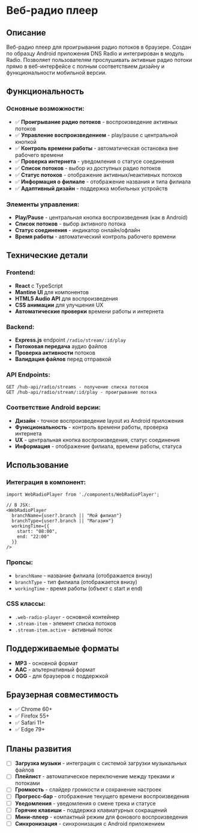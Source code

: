 # Веб-радио плеер

## Описание
Веб-радио плеер для проигрывания радио потоков в браузере. Создан по образцу Android приложения DNS Radio и интегрирован в модуль Radio. Позволяет пользователям прослушивать активные радио потоки прямо в веб-интерфейсе с полным соответствием дизайну и функциональности мобильной версии.

## Функциональность

### Основные возможности:
- ✅ **Проигрывание радио потоков** - воспроизведение активных потоков
- ✅ **Управление воспроизведением** - play/pause с центральной кнопкой
- ✅ **Контроль времени работы** - автоматическая остановка вне рабочего времени
- ✅ **Проверка интернета** - уведомления о статусе соединения
- ✅ **Список потоков** - выбор из доступных радио потоков
- ✅ **Статус потоков** - отображение активных/неактивных потоков
- ✅ **Информация о филиале** - отображение названия и типа филиала
- ✅ **Адаптивный дизайн** - поддержка мобильных устройств

### Элементы управления:
- **Play/Pause** - центральная кнопка воспроизведения (как в Android)
- **Список потоков** - выбор активного потока
- **Статус соединения** - индикатор онлайн/офлайн
- **Время работы** - автоматический контроль рабочего времени

## Технические детали

### Frontend:
- **React** с TypeScript
- **Mantine UI** для компонентов
- **HTML5 Audio API** для воспроизведения
- **CSS анимации** для улучшения UX
- **Автоматические проверки** времени работы и интернета

### Backend:
- **Express.js** endpoint `/radio/stream/:id/play`
- **Потоковая передача** аудио файлов
- **Проверка активности** потоков
- **Валидация файлов** перед отправкой

### API Endpoints:
```
GET /hub-api/radio/streams - получение списка потоков
GET /hub-api/radio/stream/:id/play - проигрывание потока
```

### Соответствие Android версии:
- **Дизайн** - точное воспроизведение layout из Android приложения
- **Функциональность** - контроль времени работы, проверка интернета
- **UX** - центральная кнопка воспроизведения, статус соединения
- **Информация** - отображение филиала, времени работы, статуса

## Использование

### Интеграция в компонент:
```tsx
import WebRadioPlayer from './components/WebRadioPlayer';

// В JSX:
<WebRadioPlayer 
  branchName={user?.branch || "Мой филиал"}
  branchType={user?.branch || "Магазин"}
  workingTime={{
    start: "08:00",
    end: "22:00"
  }}
/>
```

### Пропсы:
- `branchName` - название филиала (отображается внизу)
- `branchType` - тип филиала (отображается внизу)
- `workingTime` - время работы (объект с start и end)

### CSS классы:
- `.web-radio-player` - основной контейнер
- `.stream-item` - элемент списка потоков
- `.stream-item.active` - активный поток

## Поддерживаемые форматы
- **MP3** - основной формат
- **AAC** - альтернативный формат
- **OGG** - для браузеров с поддержкой

## Браузерная совместимость
- ✅ Chrome 60+
- ✅ Firefox 55+
- ✅ Safari 11+
- ✅ Edge 79+

## Планы развития
- [ ] **Загрузка музыки** - интеграция с системой загрузки музыкальных файлов
- [ ] **Плейлист** - автоматическое переключение между треками и потоками
- [ ] **Громкость** - слайдер громкости и сохранение настроек
- [ ] **Прогресс-бар** - отображение текущего времени воспроизведения
- [ ] **Уведомления** - уведомления о смене трека и статусе
- [ ] **Горячие клавиши** - поддержка клавиатурных сокращений
- [ ] **Мини-плеер** - компактный режим для фонового воспроизведения
- [ ] **Синхронизация** - синхронизация с Android приложением
